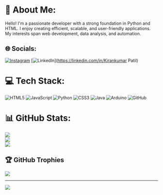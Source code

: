 # 💫 About Me:
Hello! I'm a passionate developer with a strong foundation in Python and HTML. I enjoy creating efficient, scalable, and user-friendly applications. My interests span web development, data analysis, and automation.


## 🌐 Socials:
[![Instagram](https://img.shields.io/badge/Instagram-%23E4405F.svg?logo=Instagram&logoColor=white)](https://instagram.com/jkkiranraj) [![LinkedIn](https://img.shields.io/badge/LinkedIn-%230077B5.svg?logo=linkedin&logoColor=white)](https://linkedin.com/in/Kirankumar Patil) 

# 💻 Tech Stack:
![HTML5](https://img.shields.io/badge/html5-%23E34F26.svg?style=flat-square&logo=html5&logoColor=white) ![JavaScript](https://img.shields.io/badge/javascript-%23323330.svg?style=flat-square&logo=javascript&logoColor=%23F7DF1E) ![Python](https://img.shields.io/badge/python-3670A0?style=flat-square&logo=python&logoColor=ffdd54) ![CSS3](https://img.shields.io/badge/css3-%231572B6.svg?style=flat-square&logo=css3&logoColor=white) ![Java](https://img.shields.io/badge/java-%23ED8B00.svg?style=flat-square&logo=openjdk&logoColor=white) ![Arduino](https://img.shields.io/badge/-Arduino-00979D?style=flat-square&logo=Arduino&logoColor=white) ![GitHub](https://img.shields.io/badge/github-%23121011.svg?style=flat-square&logo=github&logoColor=white)
# 📊 GitHub Stats:
![](https://github-readme-stats.vercel.app/api?username=kirankumar8050&theme=radical&hide_border=false&include_all_commits=false&count_private=false)<br/>
![](https://github-readme-streak-stats.herokuapp.com/?user=kirankumar8050&theme=radical&hide_border=false)<br/>
![](https://github-readme-stats.vercel.app/api/top-langs/?username=kirankumar8050&theme=radical&hide_border=false&include_all_commits=false&count_private=false&layout=compact)

## 🏆 GitHub Trophies
![](https://github-profile-trophy.vercel.app/?username=kirankumar8050&theme=radical&no-frame=false&no-bg=true&margin-w=4)

---
[![](https://visitcount.itsvg.in/api?id=kirankumar8050&icon=0&color=0)](https://visitcount.itsvg.in)

<!-- Proudly created with GPRM ( https://gprm.itsvg.in ) -->
